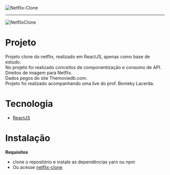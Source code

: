 ![Netflix-Clone](https://user-images.githubusercontent.com/14211289/135013671-e683a11f-d0cd-4105-a0c0-992b80fa78af.jpg)

--------------------------------------------------------------------------------------------------------------------------

![NetflixClone](https://user-images.githubusercontent.com/14211289/135016327-1076aa98-835f-4667-ac40-4654aaa3e712.gif)




<h1>Projeto</h1>

Projeto clone do netflix, realizado em ReactJS, apenas como base de estudo.<br/> 
No projeto foi realizado conceitos de componentização e consumo de API.<br/> 
Direitos de imagem para Netflix.<br/> 
Dados pegos do site Themoviedb.com.<br/> 
Projeto foi realizado acompanhando uma live do prof. Bonieky Lacerda.

<h1>Tecnologia</h1>

- [ReactJS](https://pt-br.reactjs.org/)


<h1>Instalação</h1>

**Requisitos**
- clone o repositório e instale as dependências yarn ou npm<br/>
- Ou acesse [netflix-clone]()
